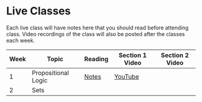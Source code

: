 # Live Classes

Each live class will have notes here that you should read before attending class.
Video recordings of the class will also be posted after the classes each week.

| Week | Topic               | Reading                 | Section 1 Video      | Section 2 Video |
|------|---------------------|-------------------------|----------------------|-----------------|
| 1    | Propositional Logic | [Notes][w1-notes]       | [YouTube][w1-video1] |                 |
| 2    | Sets                |                         |                      |                 |



[w1-notes]: https://www.wolframcloud.com/obj/scamach2/Published/Propositional%20Logic.nb
[w1-video1]: https://youtu.be/tK4Q-Dekuqk
